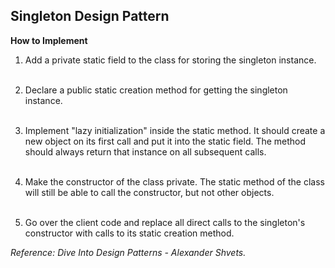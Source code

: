 ## Singleton Design Pattern

**How to Implement**

1. Add a private static field to the class for storing the singleton instance.
   <br></br>

2. Declare a public static creation method for getting the singleton instance.
   <br></br>

3. Implement "lazy initialization" inside the static method. It should create a new object on its first call and put it
   into the static field. The method should always return that instance on all subsequent calls.
   <br></br>

4. Make the constructor of the class private. The static method of the class will still be able to call the constructor,
   but not other objects.
   <br></br>

5. Go over the client code and replace all direct calls to the singleton's constructor with calls to its static creation
   method.

*Reference:  Dive Into Design Patterns - Alexander Shvets.*